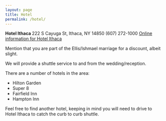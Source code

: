 ```yaml
---
layout: page
title: Hotel
permalink: /hotel/
---
```


<b>
Hotel Ithaca
</b>  
222 S Cayuga St, Ithaca, NY 14850  
(607) 272-1000  
<a class="page-link" href="http://www.thehotelithaca.com/">Online information for Hotel Ithaca</a>  

Mention that you are part of the Ellis/Ishmael marriage for a discount, albeit slight.

We will provide a shuttle service to and from the wedding/reception.

There are a number of hotels in the area:
<ul>
	<li>Hilton Garden</li>
	<li>Super 8</li>
	<li>Fairfield Inn</li>
	<li>Hampton Inn</li>
</ul>

Feel free to find another hotel, keeping in mind you will need to drive to Hotel Ithaca to catch the curb to curb shuttle.

<!--
<a class="page-link" href="http://hiltongardeninn3.hilton.com/en/hotels/new-york/hilton-garden-inn-ithaca-ITHIGGI/index.html‎">some of which</a>
-->
